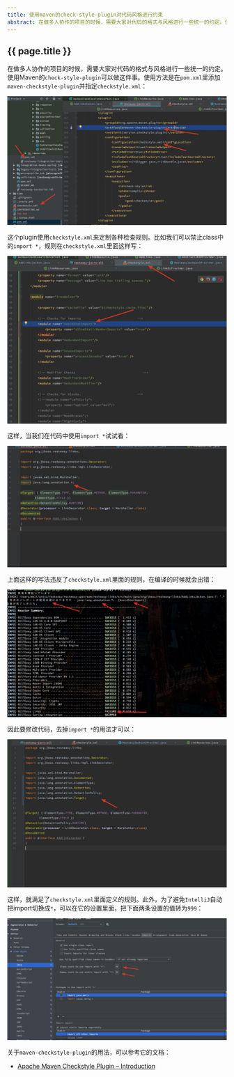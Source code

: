 ```yaml
---
title: 使用maven的check-style-plugin对代码风格进行约束
abstract: 在做多人协作的项目的时候，需要大家对代码的格式与风格进行一些统一的约定。使用Maven的`check-style-plugin`可以做这件事。
---
```


## {{ page.title }}


在做多人协作的项目的时候，需要大家对代码的格式与风格进行一些统一的约定。使用Maven的`check-style-plugin`可以做这件事。使用方法是在`pom.xml`里添加`maven-checkstyle-plugin`并指定`checkstyle.xml`：

![](https://raw.githubusercontent.com/liweinan/blogpicbackup/master/data/33612E2D-40C0-4994-BF26-6A96F40F6F25.png)

这个plugin使用`checkstyle.xml`来定制各种检查规则。比如我们可以禁止class中的`import *`，规则在`checkstyle.xml`里面这样写：

![](https://raw.githubusercontent.com/liweinan/blogpicbackup/master/data/395C5E8E-9637-46A3-A422-33AE5C099BA8.png)

这样，当我们在代码中使用`import *`试试看：

![](https://raw.githubusercontent.com/liweinan/blogpicbackup/master/data/4DE36665-A12A-4979-9541-9CE5315E004D.png)

上面这样的写法违反了`checkstyle.xml`里面的规则，在编译的时候就会出错：

![](https://raw.githubusercontent.com/liweinan/blogpicbackup/master/data/6103A185-960A-4F6B-A9EA-4D4AF6CF039F.png)

因此要修改代码，去掉`import *`的用法才可以：

![](https://raw.githubusercontent.com/liweinan/blogpicbackup/master/data/8A3E4C4A-6623-4D0B-8412-00099098393E.png)

这样，就满足了`checkstyle.xml`里面定义的规则。此外，为了避免`IntelliJ`自动把import切换成`*`，可以在它的设置里面，把下面两条设置的值转为`999`：

![](https://raw.githubusercontent.com/liweinan/blogpicbackup/master/data/B17C386F-D306-47BF-AED8-F6510581A718.png)

关于`maven-checkstyle-plugin`的用法，可以参考它的文档：

- [Apache Maven Checkstyle Plugin – Introduction](https://maven.apache.org/plugins/maven-checkstyle-plugin/)





